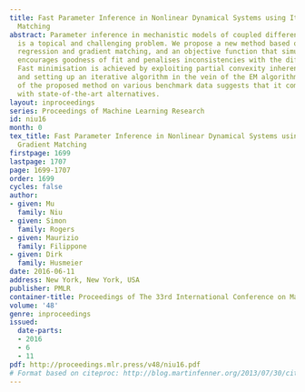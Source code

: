 ```yaml
---
title: Fast Parameter Inference in Nonlinear Dynamical Systems using Iterative Gradient
  Matching
abstract: Parameter inference in mechanistic models of coupled differential equations
  is a topical and challenging problem. We propose a new method based on kernel ridge
  regression and gradient matching, and an objective function that simultaneously
  encourages goodness of fit and penalises inconsistencies with the differential equations.
  Fast minimisation is achieved by exploiting partial convexity inherent in this function,
  and setting up an iterative algorithm in the vein of the EM algorithm. An evaluation
  of the proposed method on various benchmark data suggests that it compares favourably
  with state-of-the-art alternatives.
layout: inproceedings
series: Proceedings of Machine Learning Research
id: niu16
month: 0
tex_title: Fast Parameter Inference in Nonlinear Dynamical Systems using Iterative
  Gradient Matching
firstpage: 1699
lastpage: 1707
page: 1699-1707
order: 1699
cycles: false
author:
- given: Mu
  family: Niu
- given: Simon
  family: Rogers
- given: Maurizio
  family: Filippone
- given: Dirk
  family: Husmeier
date: 2016-06-11
address: New York, New York, USA
publisher: PMLR
container-title: Proceedings of The 33rd International Conference on Machine Learning
volume: '48'
genre: inproceedings
issued:
  date-parts:
  - 2016
  - 6
  - 11
pdf: http://proceedings.mlr.press/v48/niu16.pdf
# Format based on citeproc: http://blog.martinfenner.org/2013/07/30/citeproc-yaml-for-bibliographies/
---
```

